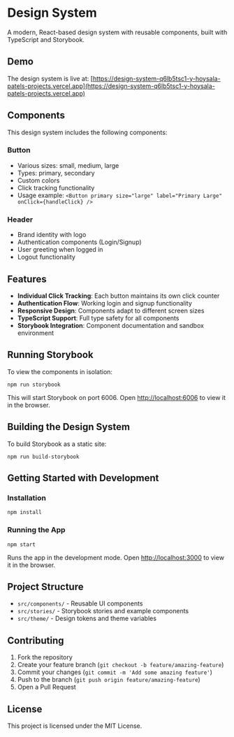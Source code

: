 # Design System

A modern, React-based design system with reusable components, built with TypeScript and Storybook.

## Demo

The design system is live at: [https://design-system-q6lb5tsc1-y-hoysala-patels-projects.vercel.app](https://design-system-q6lb5tsc1-y-hoysala-patels-projects.vercel.app)

## Components

This design system includes the following components:

### Button
- Various sizes: small, medium, large
- Types: primary, secondary
- Custom colors
- Click tracking functionality
- Usage example: `<Button primary size="large" label="Primary Large" onClick={handleClick} />`

### Header
- Brand identity with logo
- Authentication components (Login/Signup)
- User greeting when logged in
- Logout functionality

## Features

- **Individual Click Tracking**: Each button maintains its own click counter
- **Authentication Flow**: Working login and signup functionality
- **Responsive Design**: Components adapt to different screen sizes
- **TypeScript Support**: Full type safety for all components
- **Storybook Integration**: Component documentation and sandbox environment

## Running Storybook

To view the components in isolation:

```
npm run storybook
```

This will start Storybook on port 6006. Open [http://localhost:6006](http://localhost:6006) to view it in the browser.

## Building the Design System

To build Storybook as a static site:

```
npm run build-storybook
```

## Getting Started with Development

### Installation

```
npm install
```

### Running the App

```
npm start
```

Runs the app in the development mode. Open [http://localhost:3000](http://localhost:3000) to view it in the browser.

## Project Structure

- `src/components/` - Reusable UI components
- `src/stories/` - Storybook stories and example components
- `src/theme/` - Design tokens and theme variables

## Contributing

1. Fork the repository
2. Create your feature branch (`git checkout -b feature/amazing-feature`)
3. Commit your changes (`git commit -m 'Add some amazing feature'`)
4. Push to the branch (`git push origin feature/amazing-feature`)
5. Open a Pull Request

## License

This project is licensed under the MIT License.
